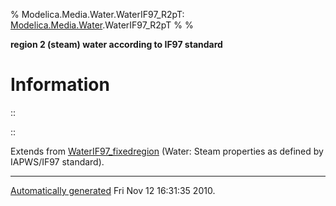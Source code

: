 % Modelica.Media.Water.WaterIF97\_R2pT:
  [Modelica.Media.Water](Modelica_Media_Water.html#Modelica.Media.Water).WaterIF97\_R2pT
% 
% 

**region 2 (steam) water according to IF97 standard**

Information
===========

::

::

Extends from
[WaterIF97\_fixedregion](Modelica_Media_Water_WaterIF97_fixedregion.html#Modelica.Media.Water.WaterIF97_fixedregion)
(Water: Steam properties as defined by IAPWS/IF97 standard).

* * * * *

[Automatically generated](http://www.3ds.com/) Fri Nov 12 16:31:35 2010.

